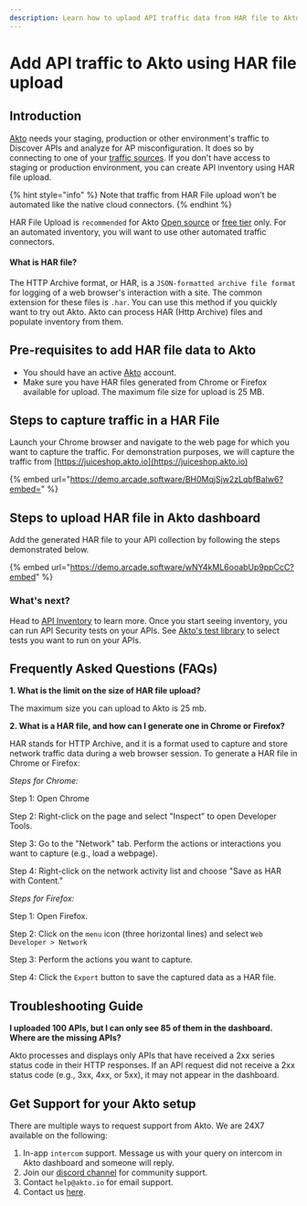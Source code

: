 ```yaml
---
description: Learn how to uplaod API traffic data from HAR file to Akto
---
```


# Add API traffic to Akto using HAR file upload

## Introduction

[Akto](https://www.akto.io/) needs your staging, production or other environment's traffic to Discover APIs and analyze for AP misconfiguration. It does so by connecting to one of your [traffic sources](./). If you don't have access to staging or production environment, you can create API inventory using HAR file upload.&#x20;

{% hint style="info" %}
Note that traffic from HAR File upload won't be automated like the native cloud connectors.
{% endhint %}

HAR File Upload is `recommended` for Akto [Open source](https://github.com/akto-api-security/akto) or [free tier](https://www.akto.io/pricing) only. For an automated inventory, you will want to use other automated traffic connectors.

#### What is HAR file?

The HTTP Archive format, or HAR, is a `JSON-formatted archive file format` for logging of a web browser's interaction with a site. The common extension for these files is `.har`. You can use this method if you quickly want to try out Akto. Akto can process HAR (Http Archive) files and populate inventory from them.

## Pre-requisites to add HAR file data to Akto

* You should have an active [Akto](https://app.akto.io/) account.
* Make sure you have HAR files generated from Chrome or Firefox available for upload. The maximum file size for upload is 25 MB.

## Steps to capture traffic in a HAR File

Launch your Chrome browser and navigate to the web page for which you want to capture the traffic. For demonstration purposes, we will capture the traffic from [https://juiceshop.akto.io](https://juiceshop.akto.io)

{% embed url="https://demo.arcade.software/BH0MqjSjw2zLqbfBaIw6?embed=" %}

## Steps to upload HAR file in Akto dashboard

Add the generated HAR file to your API collection by following the steps demonstrated below.

{% embed url="https://demo.arcade.software/wNY4kML6ooabUp9ppCcC?embed" %}

### What's next?

Head to [API Inventory](../../api-inventory/concepts/api-collection.md) to learn more. Once you start seeing inventory, you can run API Security tests on your APIs. See [Akto's test library](https://www.akto.io/test-library) to select tests you want to run on your APIs.&#x20;

## Frequently Asked Questions (FAQs)

**1. What is the limit on the size of HAR file upload?**

The maximum size you can upload to Akto is 25 mb.

**2. What is a HAR file, and how can I generate one in Chrome or Firefox?**

HAR stands for HTTP Archive, and it is a format used to capture and store network traffic data during a web browser session. To generate a HAR file in Chrome or Firefox:

_Steps for Chrome:_&#x20;

Step 1: Open Chrome

Step 2: Right-click on the page and select "Inspect" to open Developer Tools.&#x20;

Step 3: Go to the "Network" tab. Perform the actions or interactions you want to capture (e.g., load a webpage).&#x20;

Step 4: Right-click on the network activity list and choose "Save as HAR with Content."&#x20;

_Steps for Firefox:_&#x20;

Step 1: Open Firefox.&#x20;

Step 2: Click on the `menu` icon (three horizontal lines) and select `Web Developer > Network`&#x20;

Step 3: Perform the actions you want to capture.&#x20;

Step 4: Click the `Export` button to save the captured data as a HAR file.

## Troubleshooting Guide

**I uploaded 100 APIs, but I can only see 85 of them in the dashboard. Where are the missing APIs?**&#x20;

Akto processes and displays only APIs that have received a 2xx series status code in their HTTP responses. If an API request did not receive a 2xx status code (e.g., 3xx, 4xx, or 5xx), it may not appear in the dashboard.

## Get Support for your Akto setup

There are multiple ways to request support from Akto. We are 24X7 available on the following:

1. In-app `intercom` support. Message us with your query on intercom in Akto dashboard and someone will reply.
2. Join our [discord channel](https://www.akto.io/community) for community support.
3. Contact `help@akto.io` for email support.
4. Contact us [here](https://www.akto.io/contact-us).
